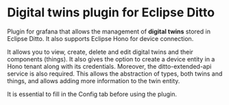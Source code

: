 # Digital twins plugin for Eclipse Ditto

Plugin for grafana that allows the management of **digital twins** stored in Eclipse Ditto. It also supports Eclipse Hono for device connection.

It allows you to view, create, delete and edit digital twins and their components (things). It also gives the option to create a device entity in a Hono tenant along with its credentials. Moreover, the ditto-extended-api service is also required. This allows the abstraction of types, both twins and things, and allows adding more information to the twin entity.

It is essential to fill in the Config tab before using the plugin.